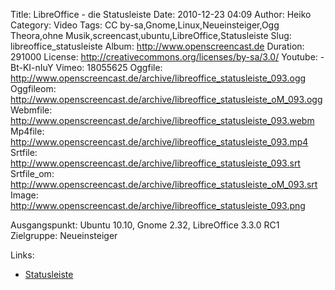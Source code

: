Title: LibreOffice - die Statusleiste
Date: 2010-12-23 04:09
Author: Heiko
Category: Video
Tags: CC by-sa,Gnome,Linux,Neueinsteiger,Ogg Theora,ohne Musik,screencast,ubuntu,LibreOffice,Statusleiste
Slug: libreoffice_statusleiste
Album: http://www.openscreencast.de
Duration: 291000
License: http://creativecommons.org/licenses/by-sa/3.0/
Youtube: -Bt-KI-nIuY
Vimeo: 18055625
Oggfile: http://www.openscreencast.de/archive/libreoffice_statusleiste_093.ogg
Oggfileom: http://www.openscreencast.de/archive/libreoffice_statusleiste_oM_093.ogg
Webmfile: http://www.openscreencast.de/archive/libreoffice_statusleiste_093.webm
Mp4file: http://www.openscreencast.de/archive/libreoffice_statusleiste_093.mp4
Srtfile: http://www.openscreencast.de/archive/libreoffice_statusleiste_093.srt
Srtfile_om: http://www.openscreencast.de/archive/libreoffice_statusleiste_oM_093.srt
Image: http://www.openscreencast.de/archive/libreoffice_statusleiste_093.png

Ausgangspunkt: Ubuntu 10.10, Gnome 2.32, LibreOffice 3.3.0 RC1  
Zielgruppe: Neueinsteiger  

Links:

  * [Statusleiste](http://www.ooowiki.de/StatusLeiste)

